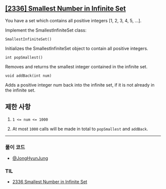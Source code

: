 ## [[2336] Smallest Number in Infinite Set](https://leetcode.com/problems/smallest-number-in-infinite-set/)

You have a set which contains all positive integers [1, 2, 3, 4, 5, ...].

Implement the SmallestInfiniteSet class:

`SmallestInfiniteSet()` 

Initializes the SmallestInfiniteSet object to contain all positive integers.

`int popSmallest()` 

Removes and returns the smallest integer contained in the infinite set.

`void addBack(int num)` 

Adds a positive integer num back into the infinite set, if it is not already in the infinite set.

## 제한 사항

1. `1 <= num <= 1000`

2. At most `1000` calls will be made in total to `popSmallest` and `addBack`.

***

### 풀이 코드

- [@JongHyunJung](https://github.com/viaunixue/algorithm-study/blob/main/leetcode/medium/2336/jjh.py)

### TIL

* [2336 Smallest Number in Infinite Set](https://almond0115.tistory.com/entry/LeetCode-2336-Smallest-Number-in-Infinite-Set)